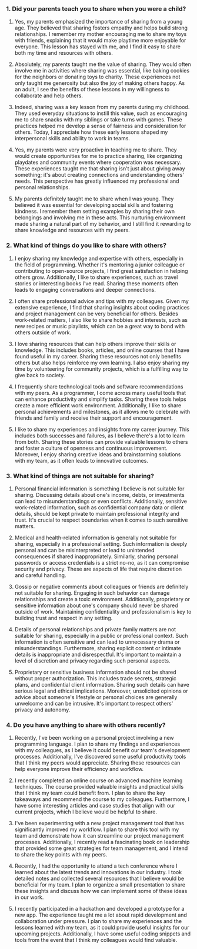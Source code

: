 ### 1. Did your parents teach you to share when you were a child?

1. Yes, my parents emphasized the importance of sharing from a young age. They believed that sharing fosters empathy and helps build strong relationships. I remember my mother encouraging me to share my toys with friends, explaining that it would make playtime more enjoyable for everyone. This lesson has stayed with me, and I find it easy to share both my time and resources with others.

2. Absolutely, my parents taught me the value of sharing. They would often involve me in activities where sharing was essential, like baking cookies for the neighbors or donating toys to charity. These experiences not only taught me generosity but also the joy of making others happy. As an adult, I see the benefits of these lessons in my willingness to collaborate and help others.

3. Indeed, sharing was a key lesson from my parents during my childhood. They used everyday situations to instill this value, such as encouraging me to share snacks with my siblings or take turns with games. These practices helped me develop a sense of fairness and consideration for others. Today, I appreciate how these early lessons shaped my interpersonal skills and ability to work in teams.

4. Yes, my parents were very proactive in teaching me to share. They would create opportunities for me to practice sharing, like organizing playdates and community events where cooperation was necessary. These experiences taught me that sharing isn't just about giving away something; it's about creating connections and understanding others' needs. This perspective has greatly influenced my professional and personal relationships.

5. My parents definitely taught me to share when I was young. They believed it was essential for developing social skills and fostering kindness. I remember them setting examples by sharing their own belongings and involving me in these acts. This nurturing environment made sharing a natural part of my behavior, and I still find it rewarding to share knowledge and resources with my peers.

### 2. What kind of things do you like to share with others?

1. I enjoy sharing my knowledge and expertise with others, especially in the field of programming. Whether it's mentoring a junior colleague or contributing to open-source projects, I find great satisfaction in helping others grow. Additionally, I like to share experiences, such as travel stories or interesting books I've read. Sharing these moments often leads to engaging conversations and deeper connections.

2. I often share professional advice and tips with my colleagues. Given my extensive experience, I find that sharing insights about coding practices and project management can be very beneficial for others. Besides work-related matters, I also like to share hobbies and interests, such as new recipes or music playlists, which can be a great way to bond with others outside of work.

3. I love sharing resources that can help others improve their skills or knowledge. This includes books, articles, and online courses that I have found useful in my career. Sharing these resources not only benefits others but also helps reinforce my own learning. I also enjoy sharing my time by volunteering for community projects, which is a fulfilling way to give back to society.

4. I frequently share technological tools and software recommendations with my peers. As a programmer, I come across many useful tools that can enhance productivity and simplify tasks. Sharing these tools helps create a more efficient work environment. Additionally, I like to share personal achievements and milestones, as it allows me to celebrate with friends and family and receive their support and encouragement.

5. I like to share my experiences and insights from my career journey. This includes both successes and failures, as I believe there's a lot to learn from both. Sharing these stories can provide valuable lessons to others and foster a culture of openness and continuous improvement. Moreover, I enjoy sharing creative ideas and brainstorming solutions with my team, as it often leads to innovative outcomes.

### 3. What kind of things are not suitable for sharing?

1. Personal financial information is something I believe is not suitable for sharing. Discussing details about one's income, debts, or investments can lead to misunderstandings or even conflicts. Additionally, sensitive work-related information, such as confidential company data or client details, should be kept private to maintain professional integrity and trust. It's crucial to respect boundaries when it comes to such sensitive matters.

2. Medical and health-related information is generally not suitable for sharing, especially in a professional setting. Such information is deeply personal and can be misinterpreted or lead to unintended consequences if shared inappropriately. Similarly, sharing personal passwords or access credentials is a strict no-no, as it can compromise security and privacy. These are aspects of life that require discretion and careful handling.

3. Gossip or negative comments about colleagues or friends are definitely not suitable for sharing. Engaging in such behavior can damage relationships and create a toxic environment. Additionally, proprietary or sensitive information about one's company should never be shared outside of work. Maintaining confidentiality and professionalism is key to building trust and respect in any setting.

4. Details of personal relationships and private family matters are not suitable for sharing, especially in a public or professional context. Such information is often sensitive and can lead to unnecessary drama or misunderstandings. Furthermore, sharing explicit content or intimate details is inappropriate and disrespectful. It's important to maintain a level of discretion and privacy regarding such personal aspects.

5. Proprietary or sensitive business information should not be shared without proper authorization. This includes trade secrets, strategic plans, and confidential client information. Sharing such details can have serious legal and ethical implications. Moreover, unsolicited opinions or advice about someone's lifestyle or personal choices are generally unwelcome and can be intrusive. It's important to respect others' privacy and autonomy.

### 4. Do you have anything to share with others recently?

1. Recently, I've been working on a personal project involving a new programming language. I plan to share my findings and experiences with my colleagues, as I believe it could benefit our team's development processes. Additionally, I've discovered some useful productivity tools that I think my peers would appreciate. Sharing these resources can help everyone improve their efficiency and workflow.

2. I recently completed an online course on advanced machine learning techniques. The course provided valuable insights and practical skills that I think my team could benefit from. I plan to share the key takeaways and recommend the course to my colleagues. Furthermore, I have some interesting articles and case studies that align with our current projects, which I believe would be helpful to share.

3. I've been experimenting with a new project management tool that has significantly improved my workflow. I plan to share this tool with my team and demonstrate how it can streamline our project management processes. Additionally, I recently read a fascinating book on leadership that provided some great strategies for team management, and I intend to share the key points with my peers.

4. Recently, I had the opportunity to attend a tech conference where I learned about the latest trends and innovations in our industry. I took detailed notes and collected several resources that I believe would be beneficial for my team. I plan to organize a small presentation to share these insights and discuss how we can implement some of these ideas in our work.

5. I recently participated in a hackathon and developed a prototype for a new app. The experience taught me a lot about rapid development and collaboration under pressure. I plan to share my experiences and the lessons learned with my team, as it could provide useful insights for our upcoming projects. Additionally, I have some useful coding snippets and tools from the event that I think my colleagues would find valuable.